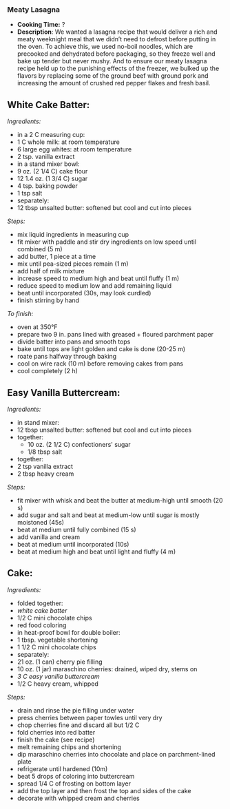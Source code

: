 ### Meaty Lasagna
* **Cooking Time:** ?
* **Description**: 
 We wanted a lasagna recipe that would deliver a rich and meaty weeknight meal that we didn’t need to defrost before putting in the oven. To achieve this, we used no-boil noodles, which are precooked and dehydrated before packaging, so they freeze well and bake up tender but never mushy. And to ensure our meaty lasagna recipe held up to the punishing effects of the freezer, we bulked up the flavors by replacing some of the ground beef with ground pork and increasing the amount of crushed red pepper flakes and fresh basil.

White Cake Batter:
-----
*Ingredients:*
* in a 2 C measuring cup:
 * 1 C whole milk: at room temperature
 * 6 large egg whites: at room temperature
 * 2 tsp. vanilla extract
* in a stand mixer bowl:
 * 9 oz. (2 1/4 C) cake flour
 * 12 1.4 oz. (1 3/4 C) sugar
 * 4 tsp. baking powder
 * 1 tsp salt
* separately:
 * 12 tbsp unsalted butter: softened but cool and cut into pieces

*Steps:*
* mix liquid ingredients in measuring cup
* fit mixer with paddle and stir dry ingredients on low speed until combined (5 m)
* add butter, 1 piece at a time
* mix until pea-sized pieces remain (1 m)
* add half of milk mixture
* increase speed to medium high and beat until fluffy (1 m)
* reduce speed to medium low and add remaining liquid
* beat until incorporated (30s, may look curdled)
* finish stirring by hand


*To finish:*
* oven at 350°F 
* prepare two 9 in. pans lined with greased + floured parchment paper
* divide batter into pans and smooth tops
* bake until tops are light golden and cake is done (20-25 m)
* roate pans halfway through baking
* cool on wire rack (10 m) before removing cakes from pans
* cool completely (2 h)

Easy Vanilla Buttercream:
-----
*Ingredients:*
* in stand mixer:
 * 12 tbsp unsalted butter: softened but cool and cut into pieces
* together:
  * 10 oz. (2 1/2 C) confectioners' sugar
  * 1/8 tbsp salt
* together:
 * 2 tsp vanilla extract 
 * 2 tbsp heavy cream 

*Steps:*
 * fit mixer with whisk and beat the butter at medium-high until smooth (20 s)
 * add sugar and salt and beat at medium-low until sugar is mostly moistoned (45s)
 * beat at medium until fully combined (15 s)
 * add vanilla and cream
 * beat at medium until incorporated (10s)
 * beat at medium high and beat until light and fluffy (4 m)

Cake:
-----
*Ingredients:*
* folded together:
 * *white cake batter*
 * 1/2 C mini chocolate chips 
 * red food coloring
* in heat-proof bowl for double boiler:
 * 1 tbsp. vegetable shortening
 * 1 1/2 C mini chocolate chips
* separately:
 * 21 oz. (1 can) cherry pie filling
 * 10 oz. (1 jar) maraschino cherries: drained, wiped dry, stems on
 * *3 C easy vanilla buttercream*
 * 1/2 C heavy cream, whipped

*Steps:*
* drain and rinse the pie filling under water
* press cherries between paper towles until very dry
* chop cherries fine and discard all but 1/2 C
* fold cherries into red batter
* finish the cake (see recipe)
* melt remaining chips and shortening
* dip maraschino cherries into chocolate and place on parchment-lined plate
* refrigerate until hardened (10m)
* beat 5 drops of coloring into buttercream
* spread 1/4 C of frosting on bottom layer
* add the top layer and then frost the top and sides of the cake
* decorate with whipped cream and cherries


